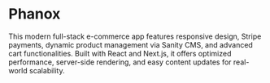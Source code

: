 # Phanox
This modern full-stack e-commerce app features responsive design, Stripe payments, dynamic product management via Sanity CMS, and advanced cart functionalities. Built with React and Next.js, it offers optimized performance, server-side rendering, and easy content updates for real-world scalability.
